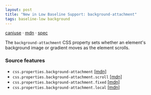 ```yaml
---
layout: post
title: "New in Low Baseline Support: background-attachment"
tags: baseline-low background
---
```


[caniuse](https://caniuse.com/?search=background-attachment) · [mdn](https://developer.mozilla.org/en-US/search?q=background-attachment) · [spec](https://drafts.csswg.org/css-backgrounds-3/#the-background-attachment)

The `background-attachment` CSS property sets whether an element's background image or gradient moves as the element scrolls.

### Source features

- ``css.properties.background-attachment`` [[mdn]](https://developer.mozilla.org/en-US/search?q=css.properties.background-attachment)
- ``css.properties.background-attachment.scroll`` [[mdn]](https://developer.mozilla.org/en-US/search?q=css.properties.background-attachment.scroll)
- ``css.properties.background-attachment.fixed`` [[mdn]](https://developer.mozilla.org/en-US/search?q=css.properties.background-attachment.fixed)
- ``css.properties.background-attachment.local`` [[mdn]](https://developer.mozilla.org/en-US/search?q=css.properties.background-attachment.local)
